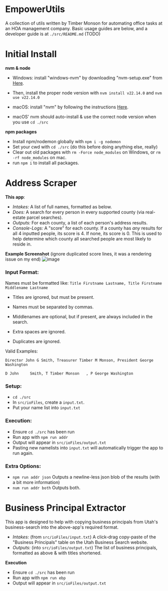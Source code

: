 # EmpowerUtils

A collection of utils written by Timber Monson for automating office tasks at an HOA management company.
Basic usage guides are below, and a developer guide is at `./src/README.md` (TODO)

# Initial Install

**nvm & node**

- Windows: install "windows-nvm" by downloading "nvm-setup.exe" from [Here](https://github.com/coreybutler/nvm-windows/releases).
- Then, install the proper node version with `nvm install v22.14.0` and `nvm use v22.14.0`


- macOS: install "nvm" by following the instructions [Here](https://github.com/nvm-sh/nvm?tab=readme-ov-file#installing-and-updating).
- macOS' nvm should auto-install & use the correct node version when you use `cd ./src`

**npm packages**

- Install npm/nodemon globally with `npm i -g nodemon`
- Set your cwd with `cd ./src` (do this before doing anything else, really)
- Clear out old packages with `rm -Force node_modules` on Windows, or `rm -rf node_modules` on mac.
- run `npm i` to install all packages.

# Address Scraper

**This app**:

- _Intakes:_ A list of full names, formatted as below.
- _Does:_ A search for every person in every supported county (via real-estate parcel searches).
- _Outputs:_ For each county, a list of each person's address results.
- _Console-Logs:_ A "score" for each county. If a county has *any* results for all 4 inputted people, its score is 4. If none, its score is 0. This is used to help determine which county all searched people are most likely to reside in.

**Example Screenshot** (ignore duplicated score lines, it was a rendering issue on my end)
![image](https://github.com/user-attachments/assets/78fcc6ea-6973-4946-9eb3-8d88d4574e66)


### Input Format:

Names must be formatted like: `Title Firstname Lastname, Title Firstname Middlename Lastname`

- Titles are ignored, but must be present.
- Names must be separated by commas.
- Middlenames are optional, but if present, are always included in the search.

- Extra spaces are ignored.
- Duplicates are ignored.

Valid Examples:

`Director John G Smith, Treasurer Timber M Monson, President George Washington`

`D John     Smith, T Timber Monson   , P George Washington `

### Setup:

- `cd ./src`
- In `src/ioFiles`, create a `input.txt`.
- Put your name list into `input.txt`

### Execution:

- Ensure `cd ./src` has been run
- Run app with `npm run addr`
- Output will appear in `src/ioFiles/output.txt`
- Pasting new namelists into `input.txt` will automatically trigger the app to run again.

### Extra Options:

- `npm run addr json` Outputs a newline-less json blob of the results (with a bit more information)
- `num run addr both` Outputs both.

# Business Principal Extractor

This app is designed to help with copying business principals from Utah's business-search into the above-app's required format.

- _Intakes:_ (from `src/ioFiles/input.txt`) A click-drag copy-paste of the "Business Principals" table on the Utah Business Search website.
- _Outputs:_ (into `src/ioFiles/output.txt`) The list of business principals, formatted as above & with titles shortened.

**Execution**

- Ensure `cd ./src` has been run
- Run app with `npm run ebp`
- Output will appear in `src/ioFiles/output.txt`
